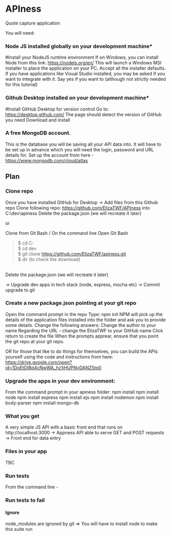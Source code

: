 # APIness
Quote capture application

You will need:
### Node JS installed globally on your development machine*
  #Install your NodeJS runtime environment 
  If on Windows, you can install Node from this link: https://nodejs.org/en/ 
  This will launch a Windows MSI installer to place the application on your PC. 
  Accept all the installer defaults. 
  If you have applications like Visual Studio installed, you may be asked if you want to integrate with it. 
  Say yes if you want to (although not strictly needed for this tutorial)

### Github Desktop installed on your development machine*
  #Install GitHub Desktop for version control 
  Go to: https://desktop.github.com/ 
  The page should detect the version of GitHub you need
  Download and install 
  
### A free MongoDB account.
  This is the database you will be saving all your API data into. 
  It will have to be  set up in advance which you will need the login, password and URL details for.
  Set up the account from here - https://www.mongodb.com/cloud/atlas

## Plan 

### Clone repo
  Once you have installed GitHub for Desktop
  → Add files from this Github repo
  Clone following repo: https://github.com/ElizaTWF/APIness into C:\dev\apiness
  Delete the package.json (we will recreate it later) 
  
  or 
  
  Clone from Git Bash / On the command line 
  Open Git Bash 
  >$ cd C: <br>
  >$ cd dev<br>
  >$ git clone https://github.com/ElizaTWF/apiness.git <br>
  >$ dir (to check the download) <br>
 <br>
 Delete the package.json (we will recreate it later) 

→ Upgrade dev apps in tech stack (node, express, mocha etc)
-> Commit upgrade to git

### Create a new package.json pointing at your git repo
  Open the command prompt in the repo
  Type: npm init
  NPM will pick up the details of the application files installed into the folder and ask you to provide some details.
  Change the following answers: 
  Change the author to your name 
  Regarding the URL - change the ElizaTWF to your GitHub name 
  Click return to create the file 
  When the prompts apprear, ensure that you point the git repo at your git repo.

OR for those that like to do things for themselves, you can build the APIs yourself using the code and instructions from here: 
https://drive.google.com/open?id=1DoEtDIBq4cNwWA_hz1jHUPNyDANZ5tq0

### Upgrade the apps in your dev environment:
From the command prompt in your apiness folder:
npm install
npm install node
npm install express
npm install ejs
npm install nodemon
npm install body-parser
npm install mongo-db

### What you get
A very simple JS API with a basic front end that runs on http://localhost:3000
-> Appness API able to serve GET and POST requests
-> Front end for data entry 


### Files in your app 
TBC


### Run tests 
From the command line - 


### Run tests to fail 

#### Ignore 
node_modules are ignored by git => You will have to install node to make this suite run
